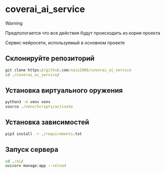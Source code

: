 # coverai_ai_service

> [!WARNING]
> Предпологается что все действия будут происходить из корня проекта

Сервис нейросети, используемый в основном проекте

## Склонируйте репозиторий

```cmd
git clone https://github.com/nais2008/coverai_ai_service
cd ./coverai_ai_service/
```

## Установка виртуального оружения

```cmd
python3 -m venv venv
source ./venv/Scripts/activate
```

## Установка зависимостей

```cmd
pip3 install -r ./requirements.txt
```

## Запуск сервера

```cmd
cd ./ai/
uvicorn manage:app --reload
```
